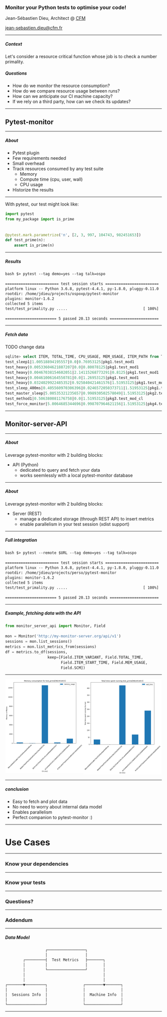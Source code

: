 ### Monitor your Python tests to optimise your code!

Jean-Sébastien Dieu, Architect @ [CFM](https://www.cfm.fr)

jean-sebastien.dieu@cfm.fr

--- ---

##### Context

Let's consider a resource critical function whose job is to check a number primality.

##### Questions <!-- .element: class="fragment" data-fragment-index="1" -->

* How do we monitor the resource consumption? <!-- .element: class="fragment" data-fragment-index="1" -->
* How do we compare resource usage between runs? <!-- .element: class="fragment" data-fragment-index="2" -->
* How can we anticipate our CI machine capacity?  <!-- .element: class="fragment" data-fragment-index="3" -->
* If we rely on a third party, how can we check its updates? <!-- .element: class="fragment" data-fragment-index="4" -->

---
 ## Pytest-monitor
---

##### About 

* Pytest plugin <!-- .element: class="fragment" data-fragment-index="1" data-autoslide="1000" -->
* Few requirements needed <!-- .element: class="fragment" data-fragment-index="2" data-autoslide="1000" -->
* Small overhead  <!-- .element: class="fragment" data-fragment-index="3" data-autoslide="1000" -->
* Track resources consumed by any test suite <!-- .element: class="fragment" data-fragment-index="4" data-autoslide="1000" -->
    * Memory
    * Compute time (cpu, user, wall)
    * CPU usage
* Historize the results <!-- .element: class="fragment" data-fragment-index="5" -->

---
With pytest, our test might look like:

```python [1-6]
import pytest
from my_package import is_prime


@pytest.mark.parametrize('n', [2, 3, 997, 104743, 982451653])
def test_prime(n):
    assert is_prime(n)
```
---

##### Results

```
bash $> pytest --tag demo=yes --tag talk=ospo

======================== test session starts ========================
platform linux -- Python 3.6.8, pytest-4.4.1, py-1.8.0, pluggy-0.11.0
rootdir: /home/jdieu/projects/ospoxp/pytest-monitor
plugins: monitor-1.6.2
collected 5 items
test/test_primality.py .....                                  [ 100%]

======================= 5 passed 20.13 seconds ======================
```
---

##### Fetch data
 TODO change data
```sql
sqlite> select ITEM, TOTAL_TIME, CPU_USAGE, MEM_USAGE, ITEM_PATH from TEST_METRICS;
test_sleep1|1.00518894195557|0.0|0.76953125|pkg1.test_mod1
test_heavy|0.00533604621887207|0.0|0.80078125|pkg1.test_mod1
test_heavy|0.00467038154602051|2.14115268773291|0.8125|pkg1.test_mod1
test_heavy|0.00461006164550781|0.0|1.26953125|pkg1.test_mod1
test_heavy|0.0324029922485352|0.925840421461576|1.51953125|pkg1.test_mod1
test_sleep_400ms|0.405560970306396|0.0246572050373711|1.51953125|pkg1.test_mod2
test_master_sleep|5.00535321235657|0.998930502578049|1.51953125|pkg2.test_mod_a
test_method1|0.506380081176758|0.0|1.51953125|pkg3.test_mod_cl
test_force_monitor|5.0064685344696|0.998707964621156|1.51953125|pkg4.test_mod_a
```

--- ---
 ## Monitor-server-API
---
##### About

Leverage pytest-monitor with 2 building blocks:

 - API (Python)
   * dedicated to query and fetch your data
   * works seemlessly with a local pytest-monitor database
---
##### About

Leverage pytest-monitor with 2 building blocks:

 - Server (REST)
   * manage a dedicated storage (through REST API) to insert metrics
   * enable parallelism in your test session (xdist support)

---

##### Full integration

```
bash $> pytest --remote $URL --tag demo=yes --tag talk=ospo

======================== test session starts ========================
platform linux -- Python 3.6.8, pytest-4.4.1, py-1.8.0, pluggy-0.11.0
rootdir: /home/jdieu/projects/perso/pytest-monitor
plugins: monitor-1.6.2
collected 5 items
test/test_primality.py .....                                  [ 100%]

======================= 5 passed 20.13 seconds ======================
```

---

##### Example, fetching data with the API


```python
from monitor_server_api import Monitor, Field

mon = Monitor('http://my-monitor-server.org/api/v1')
sessions = mon.list_sessions()
metrics = mon.list_metrics_from(sessions)
df = metrics.to_df(sessions,
                   keep=[Field.ITEM_VARIANT, Field.TOTAL_TIME,
                         Field.ITEM_START_TIME, Field.MEM_USAGE,
                         Field.SCM])

```
---
<style>.container{
    display: flex;
}
.col{
    flex: 1;
}
</style>
<div class="container">
  <div class="col">
    <img src='mem_usage.png'>
  </div>
  <div class="col">
    <img src='time.png'>
  </div>
</div>

---

##### conclusion

* Easy to fetch and plot data
* No need to worry about internal data model
* Enables parallelism
* Perfect companion to pytest-monitor :)

--- ---

# Use Cases

---

### Know your dependencies

---

### Know your tests

--- ---
### Questions?
--- ---
### Addendum
---
##### Data Model

```
                  ┌─────────────────┐
                  │                 │
        ┌─────────┤  Test Metrics   ├───────┐
        │         │                 │       │
        │         └─────────────────┘       │
        │                                   │
        │                                   │
┌───────▼─────────┐                ┌────────▼───────┐
│                 │                │                │
│  Sessions Info  │                │  Machine Info  │
│                 │                │                │
└─────────────────┘                └────────────────┘
```


                     
---
